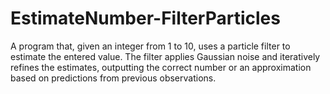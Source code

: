 # EstimateNumber-FilterParticles
A program that, given an integer from 1 to 10, uses a particle filter to estimate the entered value. The filter applies Gaussian noise and iteratively refines the estimates, outputting the correct number or an approximation based on predictions from previous observations.
